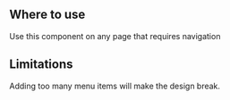 ## Where to use

Use this component on any page that requires navigation

## Limitations

Adding too many menu items will make the design break.
